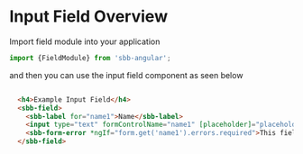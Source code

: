 # Input Field Overview

Import field module into your application

```ts
import {FieldModule} from 'sbb-angular';
```

and then you can use the input field component as seen below

```html

  <h4>Example Input Field</h4>
  <sbb-field>
    <sbb-label for="name1">Name</sbb-label>
    <input type="text" formControlName="name1" [placeholder]="placeholder" id="name1">
    <sbb-form-error *ngIf="form.get('name1').errors.required">This field is required!</sbb-form-error>
  </sbb-field>

```  